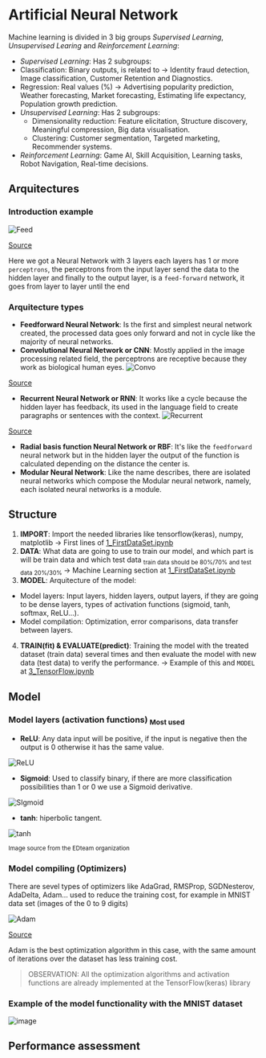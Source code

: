 # Artificial Neural Network
Machine learning is divided in 3 big groups _Supervised Learning_, _Unsupervised Learing_ and _Reinforcement Learning_:
- _Supervised Learning_: Has 2 subgroups:
 - Classification: Binary outputs, is related to -> Identity fraud detection, Image classification, Customer Retention and Diagnostics.
 - Regression: Real values (%) -> Advertising popularity prediction, Weather forecasting, Market forecasting, Estimating life expectancy, Population growth prediction.
- _Unsupervised Learning_: Has 2 subgroups:
  - Dimensionality reduction: Feature elicitation, Structure discovery, Meaningful compression, Big data visualisation.
  - Clustering: Customer segmentation, Targeted marketing, Recommender systems.
- _Reinforcement Learning_: Game AI, Skill Acquisition, Learning tasks, Robot Navigation, Real-time decisions.
   
## Arquitectures
### Introduction example 
![Feed](https://github.com/RogerCL24/ANN/assets/90930371/1f27fc5b-89c6-4f0e-b66b-4354a14926aa)

[Source](https://learnopencv.com/understanding-feedforward-neural-networks/)

Here we got a Neural Network with 3 layers each layers has 1 or more ``perceptrons``, the perceptrons from the input layer send the data to the hidden layer and finally to the output layer, is a ``feed-forward`` network, it goes from layer to layer until the end

### Arquitecture types
- **Feedforward Neural Network**: Is the first and simplest neural network created, the processed data goes only forward and not in cycle like the majority of neural networks.
- **Convolutional Neural Network or CNN**: Mostly applied in the image processing related field, the perceptrons are receptive because they work as biological human eyes.
![Convo](https://github.com/RogerCL24/ANN/assets/90930371/2479b38c-fcc4-494c-970d-c584f86279c1)

[Source](https://www.jessicayung.com/explaining-tensorflow-code-for-a-convolutional-neural-network/)
- **Recurrent Neural Network or RNN**: It works like a cycle because the hidden layer has feedback, its used in the language field to create paragraphs or sentences with the context.
![Recurrent](https://github.com/RogerCL24/ANN/assets/90930371/6cd5c133-c2ef-4eda-bf17-e0ea6c1a5b4b)

[Source](https://zhuanlan.zhihu.com/p/37290775)
- **Radial basis function Neural Network or RBF**: It's like the ``feedforward`` neural network but in the hidden layer the output of the function is calculated depending on the distance the center is.
- **Modular Neural Network**: Like the name describes, there are isolated neural networks which compose the Modular neural network, namely, each isolated neural networks is a module.

## Structure

1. **IMPORT**: Import the needed libraries like tensorflow(keras), numpy, matplotlib -> First lines of [1_FirstDataSet.ipynb](https://github.com/RogerCL24/ANN/blob/main/1_FirstDataSet.ipynb)
2. **DATA**: What data are going to use to train our model, and which part is will be train data and which test data <sub> train data should be 80%/70% and test data 20%/30% </sub> -> Machine Learning section at [1_FirstDataSet.ipynb](https://github.com/RogerCL24/ANN/blob/main/1_FirstDataSet.ipynb)
3. **MODEL**: Arquitecture of the model:
  - Model layers: Input layers, hidden layers, output layers, if they are going to be dense layers, types of activation functions (sigmoid, tanh, softmax, ReLU...).
  - Model compilation: Optimization, error comparisons, data transfer between layers. 
4. **TRAIN(fit) & EVALUATE(predict)**: Training the model with the treated dataset (train data) several times and then evaluate the model with new data (test data) to verify the performance. -> Example of this and `MODEL` at [3_TensorFlow.ipynb](https://github.com/RogerCL24/ANN/blob/main/3_TensorFlow.ipynb)

## Model
### Model layers (activation functions) <sub> Most used </sub>
- **ReLU**: Any data input will be positive, if the input is negative then the output is 0 otherwise it has the same value.

![ReLU](https://github.com/RogerCL24/ANN/assets/90930371/9ddb3419-696b-492d-aecb-b71f7b5ea59d)

- **Sigmoid**: Used to classify binary, if there are more classification possibilities than 1 or 0 we use a Sigmoid derivative.
  
![SIgmoid](https://github.com/RogerCL24/ANN/assets/90930371/5d8f21df-2172-47c8-9c85-5aba77f035de)

- **tanh**: hiperbolic tangent.

![tanh](https://github.com/RogerCL24/ANN/assets/90930371/72f7ca53-6d9a-4853-87e9-28c2c5988555)

<sub> Image source from the EDteam organization </sub>

### Model compiling (Optimizers)
There are sevel types of optimizers like AdaGrad, RMSProp, SGDNesterov, AdaDelta, Adam... used to reduce the training cost, for example in MNIST data set (images of the 0 to 9 digits)

![Adam](https://github.com/RogerCL24/ANN/assets/90930371/2f248f59-8f17-4e8e-a5b8-23dbe5f0cdc5)

[Source](https://machinelearningmastery.com/adam-optimization-algorithm-for-deep-learning)

Adam is the best optimization algorithm in this case, with the same amount of iterations over the dataset has less training cost.

> OBSERVATION: All the optimization algorithms and activation functions are already implemented at the TensorFlow(keras) library

### Example of the model functionality with the MNIST dataset
![image](https://github.com/RogerCL24/ANN/assets/90930371/f03d5f38-f9c4-4830-90a5-bc42650c0770)

## Performance assessment



